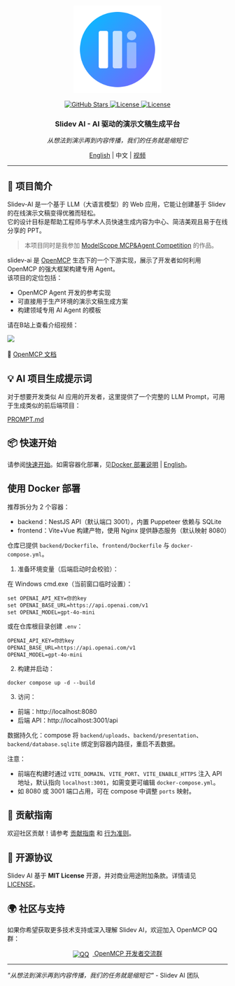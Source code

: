 <div align="center">

<img src="frontend/src/assets/icons/slidev-ai.svg" height="200px" />

<a href="https://github.com/LSTM-Kirigaya/slidev-ai"> <img src="https://img.shields.io/github/stars/LSTM-Kirigaya/slidev-ai?style=social" alt="GitHub Stars"></a><a href="https://opensource.org/licenses/MIT"> <img src="https://img.shields.io/badge/License-MIT-blue.svg" alt="License"></a><a href="https://kirigaya.cn/openmcp/"> <img src="https://img.shields.io/badge/OpenMCP_SDK-0.1.0-blue" alt="License"></a>

<h3>Slidev AI - AI 驱动的演示文稿生成平台</h3>

*从想法到演示再到内容传播，我们的任务就是缩短它*

[English](./README.md) | 中文 | [视频](https://www.bilibili.com/video/BV1SMhBzJEUL)


</div>

---

## 🚀 项目简介

Slidev-AI 是一个基于 LLM（大语言模型）的 Web 应用，它能让创建基于 Slidev 的在线演示文稿变得优雅而轻松。  
它的设计目标是帮助工程师与学术人员快速生成内容为中心、简洁美观且易于在线分享的 PPT。

> 本项目同时是我参加 [ModelScope MCP&Agent Competition](https://modelscope.cn/active/aihackathon-mcp-agent) 的作品。

slidev-ai 是 [OpenMCP](https://github.com/LSTM-Kirigaya/openmcp-client) 生态下的一个下游实现，展示了开发者如何利用 OpenMCP 的强大框架构建专用 Agent。  
该项目的定位包括：

- OpenMCP Agent 开发的参考实现
- 可直接用于生产环境的演示文稿生成方案
- 构建领域专用 AI Agent 的模板

请在B站上查看介绍视频： 

<a href="https://www.bilibili.com/video/BV1SMhBzJEUL/?spm_id_from=333.1387.homepage.video_card.click&vd_source=3f248073d6ebdb61308992901b606f24" target="_blank"><img src="https://pica.zhimg.com/80/v2-3674ccdc2ceef8255724dbf078cf6ee7_1440w.png" /></a>



🔗 [OpenMCP 文档](https://kirigaya.cn/openmcp/)

## 💡 AI 项目生成提示词

对于想要开发类似 AI 应用的开发者，这里提供了一个完整的 LLM Prompt，可用于生成类似的前后端项目：

[PROMPT.md](docs/PROMPT.md)

## 📦 快速开始

请参阅[快速开始](docs/quickstart_zh.md)。如需容器化部署，见[Docker 部署说明](docs/deploy_docker_zh.md) | [English](docs/deploy_docker.md)。

## 使用 Docker 部署

推荐拆分为 2 个容器：
- backend：NestJS API（默认端口 3001），内置 Puppeteer 依赖与 SQLite
- frontend：Vite+Vue 构建产物，使用 Nginx 提供静态服务（默认映射 8080）

仓库已提供 `backend/Dockerfile`、`frontend/Dockerfile` 与 `docker-compose.yml`。

1) 准备环境变量（后端启动时会校验）：

在 Windows cmd.exe（当前窗口临时设置）：

```
set OPENAI_API_KEY=你的key
set OPENAI_BASE_URL=https://api.openai.com/v1
set OPENAI_MODEL=gpt-4o-mini
```

或在仓库根目录创建 `.env`：

```
OPENAI_API_KEY=你的key
OPENAI_BASE_URL=https://api.openai.com/v1
OPENAI_MODEL=gpt-4o-mini
```

2) 构建并启动：

```
docker compose up -d --build
```

3) 访问：
- 前端：http://localhost:8080
- 后端 API：http://localhost:3001/api

数据持久化：compose 将 `backend/uploads`、`backend/presentation`、`backend/database.sqlite` 绑定到容器内路径，重启不丢数据。

注意：
- 前端在构建时通过 `VITE_DOMAIN`、`VITE_PORT`、`VITE_ENABLE_HTTPS` 注入 API 地址，默认指向 `localhost:3001`，如需变更可编辑 `docker-compose.yml`。
- 如 8080 或 3001 端口占用，可在 compose 中调整 `ports` 映射。
## 🤝 贡献指南

欢迎社区贡献！请参考 [贡献指南](CONTRIBUTING.md) 和 [行为准则](CODE_OF_CONDUCT.md)。

## 📜 开源协议

Slidev AI 基于 **MIT License** 开源，并对商业用途附加条款。详情请见 [LICENSE](LICENSE)。

## 🌍 社区与支持

如果你希望获取更多技术支持或深入理解 Slidev AI，欢迎加入 OpenMCP QQ 群：

<div align="center"> <a href="https://qm.qq.com/cgi-bin/qm/qr?k=C6ZUTZvfqWoI12lWe7L93cWa1hUsuVT0&jump_from=webapi&authKey=McW6B1ogTPjPDrCyGttS890tMZGQ1KB3QLuG4aqVNRaYp4vlTSgf2c6dMcNjMuBD" target="_blank" > <img src="https://img.icons8.com/color/24/000000/qq.png" style="vertical-align: middle; margin-right: 8px;" alt="QQ"> OpenMCP 开发者交流群 </a> </div>

---

*"从想法到演示再到内容传播，我们的任务就是缩短它"* - Slidev AI 团队
